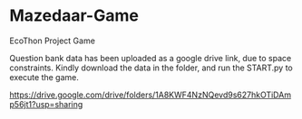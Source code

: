 # Mazedaar-Game
EcoThon Project Game

Question bank data has been uploaded as a google drive link, due to space constraints. Kindly download the data in the folder, and run the START.py to execute the game. 

https://drive.google.com/drive/folders/1A8KWF4NzNQevd9s627hkOTiDAmp56jt1?usp=sharing
